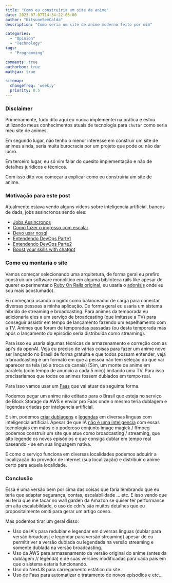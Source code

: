 ```yaml
---
title: "Como eu construiria um site de anime"
date: 2023-07-07T14:34:22-03:00
author: "KitsuneSemCalda"
description: "Como seria um site de anime moderno feito por mim"

categories:
  - "Opinion"
  - "Technology"
tags:
  - "Programming"

comments: true
authorbox: true
mathjax: true

sitemap:
  changefreq: 'weekly'
  priority: 0.5
---
```


### Disclaimer

Primeiramente, tudo dito aqui eu nunca implementei na prática e estou utilizando meus conhecimentos atuais de tecnologia para `chutar` como seria meu site de animes.

Em segundo lugar, não tenho o menor interesse em construir um site de animes ainda, seria muita burocracia por um projeto que pode ou não dar lucro.

Em terceiro lugar, eu só vim falar do quesito implementação e não de detalhes juridicos e técnicos.

Com isso dito vou começar a explicar como eu construiria um site de anime.

### Motivação para este post

Atualmente estava vendo alguns vídeos sobre inteligencia artificial, bancos de dads, jobs assincronos sendo eles:

- [Jobs Assincronos](https://www.youtube.com/watch?v=Yl-hlwhj2B0)
- [Como fazer o ingresso.com escalar](https://www.youtube.com/watch?v=0TMr8rsmU-k)
- [Devo usar nosql](https://www.youtube.com/watch?v=EdOkYEE1J_Y)
- [Entendendo DevOps Parte1](https://www.youtube.com/watch?v=bwO8EZf0gLI)
- [Entendendo DevOps Parte2](https://youtu.be/mcwnQVAn0pw)
- [Boost your skills with chatgpt](https://www.youtube.com/watch?v=UNGi144eVbI)

### Como eu montaria o site

Vamos começar selecionando uma arquitetura, de forma geral eu prefiro construir um software monolitico em alguma biblioteca rails like apesar de querer experimentar o [Ruby On Rails original](https://rubyonrails.org/), eu usaria o [adonisjs](https://adonisjs.com/) onde eu sou mais acostumado).

Eu começaria usando o nginx como balanceador de carga para conectar diversas pessoas a minha aplicação. De forma geral eu usaria um sistema híbrido de streaming e broadcasting. Para animes da temporada eu adicionaria eles a um serviço de broadcasting (que imitasse a TV) para conseguir assistir em tempo de lançamento fazendo um espelhamento com a TV. Animes que foram de temporadas passadas (ou desta temporada mas após o lançamento do episódio seria distribuida como streaming). 

Para isso eu usaria algumas técnicas de armazenamento e correção com as api's da openAI. Veja eu preciso de várias coisas para fazer um anime novo ser lançando no Brasil de forma gratuita e que todos possam entender, veja o broadcasting é um formato em que a pessoa não tem seleção do que vai aparecer na tela (só a troca de canais) [Sim, um monte de anime em paralelo (com tempo de anuncio a cada 5 min)] imitando uma TV. Para isso precisariamos que todos os animes fossem dublados em tempo real.

Para isso vamos usar um [Faas](https://en.wikipedia.org/wiki/Function_as_a_service) que vai atuar da seguinte forma.

Podemos pegar um anime não editado para o Brasil que esteja no serviço de Block Storage da AWS e enviar pro Faas onde o mesmo teria dublagem e legendas criadas por intelgencia artificial.

E sim, podemos [criar dublagens](https://pt-br.rask.ai/) e [legendas](https://www.youtube.com/watch?v=UNGi144eVbI) em diversas linguas com inteligencia artificial. Apesar de que IA [não é uma inteligencia](https://www.youtube.com/watch?v=O68y0yRZL1Y&ab_channel=FabioAkita) com essas tecnologias em mãos e o poderoso conjunto image magick / ffmpeg podemos construir um site que atue como broadcasting / streaming, que alto legende os novos episódios e que consiga dublar em tempo real baseando - se em sua linguagem nativa.

E como o serviço funciona em diversas localidades podemos adquirir a localização do provedor de internet (sua localização) e distribuir o anime certo para aquela localidade.

### Conclusão

Essa é uma versão bem por cima das coisas que faria lembrando que eu teria que adaptar segurança, contas, escalabilidade ... etc. E isso vendo que eu teria que me tacar no wall garden da Amazon se quiser ter performance em alta escalabildade, o uso de cdn's são muitos detalhes que eu propositalmente omiti para gerar um artigo coeso.

Mas podemos tirar um geral disso:

- Uso de IA's para redublar e legendar em diversas linguas (dublar para versão broadcast e legendar para versão streaming) apesar de eu permitir ver a versão dublada ou legendada na versão streaming e somente dublada na versão broadcasting.
- Uso da AWS para armazenamento da versão original do anime (antes da dublagem // legenda) e de suas versões modificadas para cada país em que o sistema estaria funcionando.
- Uso do NextJS para carregamento estático do site.
- Uso de Faas para automatizar o tratamento de novos episodios e etc...


